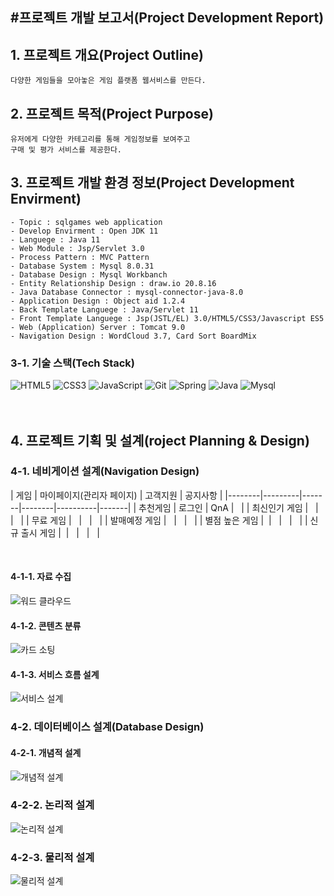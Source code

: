 #프로젝트 개발 보고서(Project Development Report)
----------------------------------------------
## 1. 프로젝트 개요(Project Outline) 

```
다양한 게임들을 모아놓은 게임 플랫폼 웹서비스를 만든다.
```

## 2. 프로젝트 목적(Project Purpose)
```
유저에게 다양한 카테고리를 통해 게임정보를 보여주고
구매 및 평가 서비스를 제공한다.
```

## 3. 프로젝트 개발 환경 정보(Project Development Envirment)   


    - Topic : sqlgames web application
    - Develop Envirment : Open JDK 11
    - Languege : Java 11
    - Web Module : Jsp/Servlet 3.0
    - Process Pattern : MVC Pattern
    - Database System : Mysql 8.0.31
    - Database Design : Mysql Workbanch
    - Entity Relationship Design : draw.io 20.8.16
    - Java Database Connector : mysql-connector-java-8.0
    - Application Design : Object aid 1.2.4
    - Back Template Languege : Java/Servlet 11
    - Front Template Languege : Jsp(JSTL/EL) 3.0/HTML5/CSS3/Javascript ES5
    - Web (Application) Server : Tomcat 9.0
    - Navigation Design : WordCloud 3.7, Card Sort BoardMix

### 3-1. 기술 스택(Tech Stack)
![HTML5](https://img.shields.io/badge/-HTML5-E34F26?style=for-the-badge&logo=html5&logoColor=white)
![CSS3](https://img.shields.io/badge/-CSS3-1572B6?style=for-the-badge&logo=css3&logoColor=white)
![JavaScript](https://img.shields.io/badge/-JavaScript-F7DF1E?style=for-the-badge&logo=javascript&logoColor=white)
![Git](https://img.shields.io/badge/-Git-F05032?style=for-the-badge&logo=git&logoColor=white)
![Spring](https://img.shields.io/badge/-Spring-6DB33F?style=for-the-badge&logo=spring&logoColor=white)
![Java](<https://img.shields.io/badge/java-812F33?style=for-the-badge&logo=OpenJDK&logoColor=white>)
![Mysql](<https://img.shields.io/badge/MySQL-4479A1?style=for-the-badge&logo=MySQL&logoColor=white>)
<br><br><br>

## 4. 프로젝트 기획 및 설계(roject Planning & Design)

### 4-1. 네비게이션 설계(Navigation Design)

| 게임 | 마이페이지(관리자 페이지) | 고객지원 | 공지사항 |
|--------|---------|-------|--------|----------|-------|
| 추천게임 | 로그인 | QnA | &nbsp; |
| 최신인기 게임 | &nbsp; | &nbsp; | &nbsp; |
| 무료 게임 | &nbsp; | &nbsp; | &nbsp; |
| 발매예정 게임 | &nbsp; | &nbsp; | &nbsp; |
| 별점 높은 게임 |&nbsp; | &nbsp; | &nbsp; | &nbsp; |
| 신규 출시 게임 |&nbsp; | &nbsp; | &nbsp; | &nbsp; |

<br>

#### 4-1-1. 자료 수집
![워드 클라우드](./info/wordcloud.png)

#### 4-1-2. 콘텐츠 분류
![카드 소팅](./info/boardMix.png)

#### 4-1-3. 서비스 흐름 설계
![서비스 설계](./info/sqlgameszolaman.drawio.png)

### 4-2. 데이터베이스 설계(Database Design)

#### 4-2-1. 개념적 설계
![개념적 설계](./info/erd/sqlgames01.drawio.png)
### 4-2-2. 논리적 설계
![논리적 설계](./info/erd/sqlgames02.drawio.png)
### 4-2-3. 물리적 설계
![물리적 설계](./info/erd/physical_erd.drawio.png)

